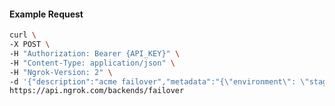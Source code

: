 <!-- Code generated for API Clients. DO NOT EDIT. -->

#### Example Request

```bash
curl \
-X POST \
-H "Authorization: Bearer {API_KEY}" \
-H "Content-Type: application/json" \
-H "Ngrok-Version: 2" \
-d '{"description":"acme failover","metadata":"{\"environment\": \"staging\"}","backends":["bkdhr_2bV9d7knHZvljRbSA1zlGh9omdd"]}' \
https://api.ngrok.com/backends/failover
```
